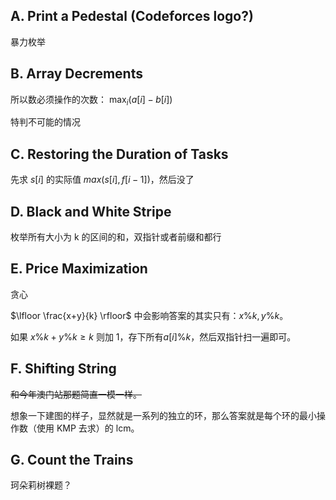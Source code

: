 ## A. Print a Pedestal (Codeforces logo?)

暴力枚举

## B. Array Decrements

所以数必须操作的次数： $\max_i (a[i] - b[i])$

特判不可能的情况

## C. Restoring the Duration of Tasks

先求 $s[i]$ 的实际值 $max(s[i], f[i - 1])$，然后没了

## D. Black and White Stripe

枚举所有大小为 k 的区间的和，双指针或者前缀和都行

## E. Price Maximization

贪心

$\lfloor \frac{x+y}{k} \rfloor$ 中会影响答案的其实只有：$x \% k, y \% k$。

如果 $x \% k + y \% k \geq k$ 则加 $1$，存下所有$a[i]\% k$，然后双指针扫一遍即可。

## F. Shifting String

~~和今年澳门站那题简直一模一样。~~

想象一下建图的样子，显然就是一系列的独立的环，那么答案就是每个环的最小操作数（使用 KMP 去求）的 $\mathrm{lcm}$。

## G. Count the Trains

珂朵莉树裸题？